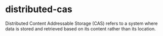 # distributed-cas
Distributed Content Addressable Storage (CAS) refers to a system where data is stored and retrieved based on its content rather than its location.
